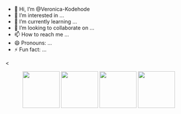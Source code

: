 - 👋 Hi, I’m @Veronica-Kodehode
- 👀 I’m interested in ...
- 🌱 I’m currently learning ...
- 💞️ I’m looking to collaborate on ...
- 📫 How to reach me ...
- 😄 Pronouns: ...
- ⚡ Fun fact: ...

<<p align="center">
  <img src="https://upload.wikimedia.org/wikipedia/commons/thumb/a/a7/React-icon.svg/2300px-React-icon.svg.png" alt="" width="100">
  <img src="https://raw.githubusercontent.com/react-icons/react-icons/master/react-icons.svg" alt="" width="100">
  <img src="https://upload.wikimedia.org/wikipedia/commons/thumb/a/a7/React-icon.svg/2300px-React-icon.svg.png" alt="" width="100">
  <img src="https://raw.githubusercontent.com/react-icons/react-icons/master/react-icons.svg" alt="" width="100">
</p>
